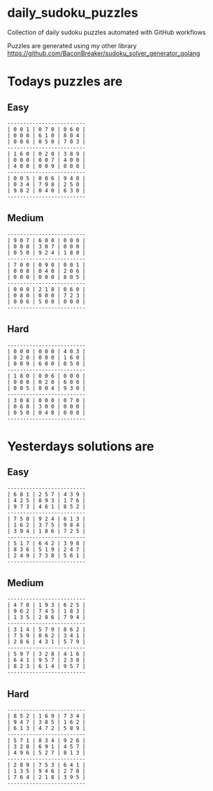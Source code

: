 
# daily_sudoku_puzzles 

Collection of daily sudoku puzzles automated with GitHub workflows 

Puzzles are generated using my other library https://github.com/BaconBreaker/sudoku_solver_generator_golang 
 

# Todays puzzles are 

## Easy 

```
-------------------------
| 0 0 1 | 0 7 0 | 0 6 0 | 
| 0 0 0 | 6 1 0 | 8 0 4 | 
| 0 0 6 | 0 5 0 | 7 0 3 | 
-------------------------
| 1 6 0 | 0 2 0 | 3 8 9 | 
| 0 0 0 | 0 0 7 | 4 0 0 | 
| 4 0 0 | 0 0 9 | 0 0 0 | 
-------------------------
| 0 0 5 | 0 0 6 | 9 4 0 | 
| 0 3 4 | 7 9 8 | 2 5 0 | 
| 9 8 2 | 0 4 0 | 6 3 0 | 
-------------------------
```
## Medium 

```
-------------------------
| 9 0 7 | 6 0 0 | 0 0 0 | 
| 0 0 0 | 3 0 7 | 0 0 0 | 
| 0 5 0 | 9 2 4 | 1 8 0 | 
-------------------------
| 7 0 0 | 0 9 0 | 0 0 1 | 
| 0 0 8 | 0 4 0 | 2 0 6 | 
| 0 0 0 | 0 0 0 | 8 0 5 | 
-------------------------
| 0 0 0 | 2 1 8 | 0 6 0 | 
| 0 8 0 | 0 0 0 | 7 2 3 | 
| 0 0 6 | 5 0 0 | 0 0 0 | 
-------------------------
```
## Hard 

```
-------------------------
| 0 0 0 | 0 0 0 | 4 0 3 | 
| 0 2 0 | 0 0 0 | 1 6 0 | 
| 0 0 9 | 6 0 0 | 0 5 0 | 
-------------------------
| 1 8 0 | 0 0 6 | 0 0 0 | 
| 0 0 0 | 0 2 0 | 6 0 0 | 
| 0 0 5 | 8 0 4 | 9 3 0 | 
-------------------------
| 3 0 8 | 0 0 0 | 0 7 0 | 
| 0 6 0 | 3 0 0 | 0 0 0 | 
| 0 5 0 | 0 4 8 | 0 0 0 | 
-------------------------
```
# Yesterdays solutions are 

## Easy 

```
-------------------------
| 6 8 1 | 2 5 7 | 4 3 9 | 
| 4 2 5 | 8 9 3 | 1 7 6 | 
| 9 7 3 | 4 6 1 | 8 5 2 | 
-------------------------
| 7 5 8 | 9 2 4 | 6 1 3 | 
| 1 6 2 | 3 7 5 | 9 8 4 | 
| 3 9 4 | 1 8 6 | 7 2 5 | 
-------------------------
| 5 1 7 | 6 4 2 | 3 9 8 | 
| 8 3 6 | 5 1 9 | 2 4 7 | 
| 2 4 9 | 7 3 8 | 5 6 1 | 
-------------------------
```
## Medium 

```
-------------------------
| 4 7 8 | 1 9 3 | 6 2 5 | 
| 9 6 2 | 7 4 5 | 1 8 3 | 
| 1 3 5 | 2 8 6 | 7 9 4 | 
-------------------------
| 3 1 4 | 5 7 9 | 8 6 2 | 
| 7 5 9 | 8 6 2 | 3 4 1 | 
| 2 8 6 | 4 3 1 | 5 7 9 | 
-------------------------
| 5 9 7 | 3 2 8 | 4 1 6 | 
| 6 4 1 | 9 5 7 | 2 3 8 | 
| 8 2 3 | 6 1 4 | 9 5 7 | 
-------------------------
```
## Hard 

```
-------------------------
| 8 5 2 | 1 6 9 | 7 3 4 | 
| 9 4 7 | 3 8 5 | 1 6 2 | 
| 6 1 3 | 4 7 2 | 5 8 9 | 
-------------------------
| 5 7 1 | 8 3 4 | 9 2 6 | 
| 3 2 8 | 6 9 1 | 4 5 7 | 
| 4 9 6 | 5 2 7 | 8 1 3 | 
-------------------------
| 2 8 9 | 7 5 3 | 6 4 1 | 
| 1 3 5 | 9 4 6 | 2 7 8 | 
| 7 6 4 | 2 1 8 | 3 9 5 | 
-------------------------
```
